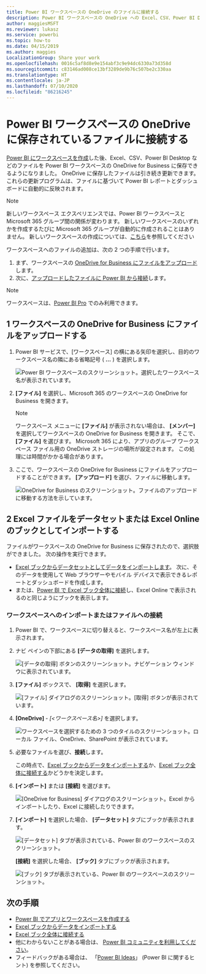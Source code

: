 ```yaml
---
title: Power BI ワークスペースの OneDrive のファイルに接続する
description: Power BI ワークスペースの OneDrive への Excel、CSV、Power BI Desktop などのファイルの保存とファイルへの接続について説明します。
author: maggiesMSFT
ms.reviewer: lukasz
ms.service: powerbi
ms.topic: how-to
ms.date: 04/15/2019
ms.author: maggies
LocalizationGroup: Share your work
ms.openlocfilehash: 0016c5af8d8e9e154abf3c9e94dc6330a73d358d
ms.sourcegitcommit: c83146ad008ce13bf3289de9b76c507be2c330aa
ms.translationtype: HT
ms.contentlocale: ja-JP
ms.lasthandoff: 07/10/2020
ms.locfileid: "86216245"
---
```

# <a name="connect-to-files-stored-in-onedrive-for-your-power-bi-workspace"></a>Power BI ワークスペースの OneDrive に保存されているファイルに接続する
[Power BI にワークスペースを作成](../collaborate-share/service-create-distribute-apps.md)した後、Excel、CSV、Power BI Desktop などのファイルを Power BI ワークスペースの OneDrive for Business に保存できるようになりました。 OneDrive に保存したファイルは引き続き更新できます。 これらの更新プログラムは、ファイルに基づいて Power BI レポートとダッシュボードに自動的に反映されます。 

> [!NOTE]
> 新しいワークスペース エクスペリエンスでは、Power BI ワークスペースと Microsoft 365 グループ間の関係が変わります。 新しいワークスペースのいずれかを作成するたびに Microsoft 365 グループが自動的に作成されることはありません。 新しいワークスペースの作成については、[こちら](../collaborate-share/service-create-the-new-workspaces.md)を参照してください

ワークスペースへのファイルの追加は、次の 2 つの手順で行います。 

1. まず、ワークスペースの [OneDrive for Business にファイルをアップロード](service-connect-to-files-in-app-workspace-onedrive-for-business.md#1-upload-files-to-the-onedrive-for-business-for-your-workspace)します。
2. 次に、[アップロードしたファイルに Power BI から接続](service-connect-to-files-in-app-workspace-onedrive-for-business.md#2-import-excel-files-as-datasets-or-as-excel-online-workbooks)します。

> [!NOTE]
> ワークスペースは、[Power BI Pro](../fundamentals/service-features-license-type.md) でのみ利用できます。
> 

## <a name="1-upload-files-to-the-onedrive-for-business-for-your-workspace"></a>1 ワークスペースの OneDrive for Business にファイルをアップロードする
1. Power BI サービスで、[ワークスペース] の横にある矢印を選択し、目的のワークスペース名の隣にある省略記号 ( **…** ) を選択します。 
   
   ![Power BI ワークスペースのスクリーンショット。選択したワークスペース名が表示されています。](media/service-connect-to-files-in-app-workspace-onedrive-for-business/power-bi-app-ellipsis.png)
2. **[ファイル]** を選択し、Microsoft 365 のワークスペースの OneDrive for Business を開きます。
   
   > [!NOTE]
   > ワークスペース メニューに **[ファイル]** が表示されない場合は、 **[メンバー]** を選択してワークスペースの OneDrive for Business を開きます。 そこで、 **[ファイル]** を選びます。 Microsoft 365 により、アプリのグループ ワークスペース ファイル用の OneDrive ストレージの場所が設定されます。 この処理には時間がかかる場合があります。
   > 
   > 
3. ここで、ワークスペースの OneDrive for Business にファイルをアップロードすることができます。 **[アップロード]** を選び、ファイルに移動します。
   
   ![OneDrive for Business のスクリーンショット。ファイルのアップロードに移動する方法を示しています。](media/service-connect-to-files-in-app-workspace-onedrive-for-business/pbi_grpfilesonedrive.png)

## <a name="2-import-excel-files-as-datasets-or-as-excel-online-workbooks"></a>2 Excel ファイルをデータセットまたは Excel Online のブックとしてインポートする
ファイルがワークスペースの OneDrive for Business に保存されたので、選択肢ができました。 次の操作を実行できます。 

* [Excel ブックからデータセットとしてデータをインポートします](service-get-data-from-files.md)。 次に、そのデータを使用して Web ブラウザーやモバイル デバイスで表示できるレポートとダッシュボードを作成します。
* または、[Power BI で Excel ブック全体に接続](service-excel-workbook-files.md)し、Excel Online で表示されるのと同じようにブックを表示します。

### <a name="import-or-connect-to-the-files-in-your-workspace"></a>ワークスペースへのインポートまたはファイルへの接続
1. Power BI で、ワークスペースに切り替えると、ワークスペース名が左上に表示されます。 
2. ナビ ペインの下部にある **[データの取得]** を選択します。 
   
   ![[データの取得] ボタンのスクリーンショット。ナビゲーション ウィンドウに表示されています。](media/service-connect-to-files-in-app-workspace-onedrive-for-business/power-bi-app-get-data-button.png)
3. **[ファイル]** ボックスで、 **[取得]** を選択します。
   
   ![[ファイル] ダイアログのスクリーンショット。[取得] ボタンが表示されています。](media/service-connect-to-files-in-app-workspace-onedrive-for-business/pbi_getfiles.png)
4. **[OneDrive]**  -  *[<ワークスペース名>]* を選択します。
   
    ![ワークスペースを選択するための 3 つのタイルのスクリーンショット。ローカル ファイル、OneDrive、SharePoint が表示されています。](media/service-connect-to-files-in-app-workspace-onedrive-for-business/pbi_grp_one_drive_shrpt.png)
5. 必要なファイルを選び、**接続**します。
   
    この時点で、[Excel ブックからデータをインポートする](service-get-data-from-files.md)か、[Excel ブック全体に接続する](service-excel-workbook-files.md)かどうかを決定します。
6. **[インポート]** または **[接続]** を選びます。
   
    ![[OneDrive for Business] ダイアログのスクリーンショット。Excel からインポートしたり、Excel に接続したりできます。](media/service-connect-to-files-in-app-workspace-onedrive-for-business/pbi_importexceldataorwholecrop.png)
7. **[インポート]** を選択した場合、 **[データセット]** タブにブックが表示されます。 
   
    ![[データセット] タブが表示されている、Power BI のワークスペースのスクリーンショット。](media/service-connect-to-files-in-app-workspace-onedrive-for-business/power-bi-app-excel-file-import.png)
   
    **[接続]** を選択した場合、 **[ブック]** タブにブックが表示されます。
   
    ![[ブック] タブが表示されている、Power BI のワークスペースのスクリーンショット。](media/service-connect-to-files-in-app-workspace-onedrive-for-business/power-bi-app-excel-file-connect.png)

## <a name="next-steps"></a>次の手順
* [Power BI でアプリとワークスペースを作成する](../collaborate-share/service-create-distribute-apps.md)
* [Excel ブックからデータをインポートする](service-get-data-from-files.md)
* [Excel ブック全体に接続する](service-excel-workbook-files.md)
* 他にわからないことがある場合は、 [Power BI コミュニティを利用してください](https://community.powerbi.com/)。
* フィードバックがある場合は、 「[Power BI Ideas](https://ideas.powerbi.com/forums/265200-power-bi)」 (Power BI に関するヒント) を参照してください。
